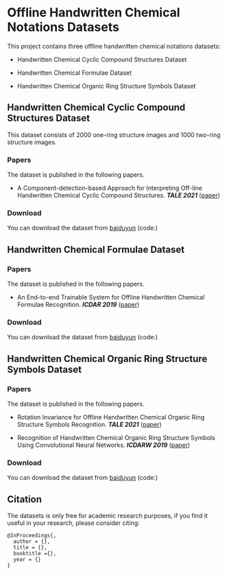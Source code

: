 # Offline Handwritten Chemical Notations Datasets

This project contains three offline handwritten chemical notations datasets:
* Handwritten Chemical Cyclic Compound Structures Dataset
  
* Handwritten Chemical Formulae Dataset  

* Handwritten Chemical Organic Ring Structure Symbols Dataset

## Handwritten Chemical Cyclic Compound Structures Dataset 

This dataset consists of 2000 one-ring structure images and 1000 two-ring structure images. 

### Papers
The dataset is published in the following papers.

* A Component-detection-based Approach for Interpreting Off-line Handwritten Chemical Cyclic Compound Structures. ***TALE 2021***  ([paper](https://ieeexplore.ieee.org/abstract/document/9678874))

### Download
You can download the dataset from [baiduyun]() (code:)


## Handwritten Chemical Formulae Dataset 

### Papers
The dataset is published in the following papers.

* An End-to-end Trainable System for Offline Handwritten Chemical Formulae Recognition. ***ICDAR 2019***  ([paper](https://ieeexplore.ieee.org/abstract/document/8977958))

### Download
You can download the dataset from [baiduyun]() (code:)


## Handwritten Chemical Organic Ring Structure Symbols Dataset 

### Papers  
The dataset is published in the following papers.

* Rotation Invariance for Offline Handwritten Chemical Organic Ring Structure Symbols Recognition. ***TALE 2021***  ([paper](https://ieeexplore.ieee.org/abstract/document/9678644))   

* Recognition of Handwritten Chemical Organic Ring Structure Symbols Using Convolutional Neural Networks. ***ICDARW 2019***  ([paper](https://ieeexplore.ieee.org/abstract/document/8893085))

### Download
You can download the dataset from [baiduyun]() (code:)


## Citation

The datasets is only free for academic research purposes, if you find it useful in your research, please consider citing:
```
@InProceedings{,
  author = {}, 
  title = {}, 
  booktitle ={}, 
  year = {}
}
```

